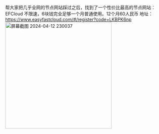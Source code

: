 帮大家把几乎全网的节点网站踩过之后，找到了一个性价比最高的节点网站：EFCloud
不限速，6块钱完全足够一个月普通使用。12个月60人民币
地址：https://www.easyfastcloud.com/#/register?code=LKBPK6np
<img width="337" alt="屏幕截图 2024-04-12 230037" src="https://github.com/BN-Banar/freenode/assets/153622099/07bb61d1-43a3-4198-a520-f9c35b94f177">

